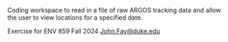 Coding workspace to read in a file of raw ARGOS 
tracking data and allow the user to view locations
for a specified date.

Exercise for ENV 859 
Fall 2024
John.Fay@duke.edu